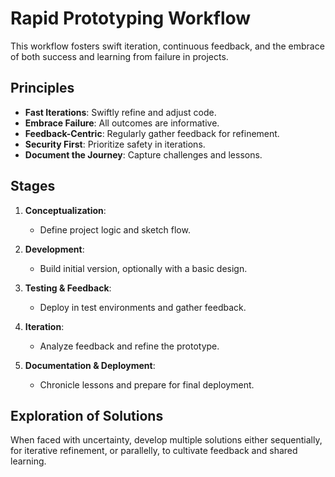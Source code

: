 # Rapid Prototyping Workflow

This workflow fosters swift iteration, continuous feedback, and the embrace of
both success and learning from failure in projects.

## Principles

- **Fast Iterations**: Swiftly refine and adjust code.
- **Embrace Failure**: All outcomes are informative.
- **Feedback-Centric**: Regularly gather feedback for refinement.
- **Security First**: Prioritize safety in iterations.
- **Document the Journey**: Capture challenges and lessons.

## Stages

1. **Conceptualization**:
   * Define project logic and sketch flow.
   
2. **Development**:
   * Build initial version, optionally with a basic design.

3. **Testing & Feedback**:
   * Deploy in test environments and gather feedback.

4. **Iteration**:
   * Analyze feedback and refine the prototype.

5. **Documentation & Deployment**:
   * Chronicle lessons and prepare for final deployment.

## Exploration of Solutions

When faced with uncertainty, develop multiple solutions either sequentially, for
iterative refinement, or parallelly, to cultivate feedback and shared learning.
